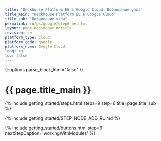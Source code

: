 ```yaml
---
title: "Deckhouse Platform EE в Google Cloud: Добавление узла"
title_main: "Deckhouse Platform EE в Google Cloud"
title_sub: "Добавление узла"
permalink: ru/gs/google/step6-ee.html
layout: page-nosidebar-notitle
revision: ee
platform_type: cloud
platform_code: google
platform_name: Google Cloud
lang: ru
toc: false
---
```


<link rel="stylesheet" type="text/css" href='{{ assets["getting-started.css"].digest_path }}' />

{::options parse_block_html="false" /}

<h1 class="docs__title">{{ page.title_main }}</h1>
{% include getting_started/steps.html steps=9 step=6 title=page.title_sub %}

{% include getting_started/STEP_NODE_ADD_RU.md %}

{% include getting_started/buttons.html step=6 nextStepCaption='workingWithModules' %}

